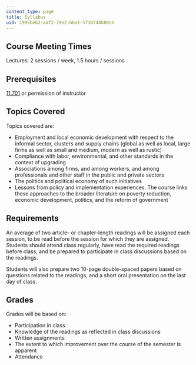 ```yaml
---
content_type: page
title: Syllabus
uid: 1995beb2-aaf2-79e2-bbe1-5f30744b89cb
---
```


Course Meeting Times
--------------------

Lectures: 2 sessions / week, 1.5 hours / sessions

Prerequisites
-------------

[11.701](/courses/11-701-introduction-to-international-development-planning-fall-2011) or permission of instructor

Topics Covered
--------------

Topics covered are:

*   Employment and local economic development with respect to the informal sector, clusters and supply chains (global as well as local, large firms as well as small and medium, modern as well as rustic)
*   Compliance with labor, environmental, and other standards in the context of upgrading
*   Associations among firms, and among workers, and among professionals and other staff in the public and private sectors
*   The politics and political economy of such initiatives
*   Lessons from policy and implementation experiences. The course links these approaches to the broader literature on poverty reduction, economic development, politics, and the reform of government

Requirements
------------

An average of two article- or chapter-length readings will be assigned each session, to be read before the session for which they are assigned. Students should attend class regularly, have read the required readings before class, and be prepared to participate in class discussions based on the readings.

Students will also prepare two 10-page double-spaced papers based on questions related to the readings, and a short oral presentation on the last day of class.

Grades
------

Grades will be based on:

*   Participation in class
*   Knowledge of the readings as reflected in class discussions
*   Written assignments
*   The extent to which improvement over the course of the semester is apparent
*   Attendance